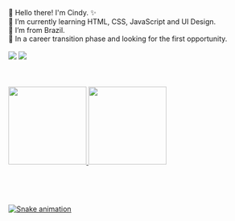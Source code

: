 <div align="left">
📍 Hello there! I'm Cindy. ✨<br>	
👾 I’m currently learning HTML, CSS, JavaScript and UI Design.<br>
🔰 I’m from Brazil.<br>
📌 In a career transition phase and looking for the first opportunity.
<br>
<br>	
<a href="https://instagram.com/mcindyn_" target="_blank"><img src="https://img.shields.io/badge/-Instagram-%23E4405F?style=for-the-badge&logo=instagram&logoColor=white" target="_blank"></a>
<a href="https://www.linkedin.com/in/eucindyn" target="_blank"><img src="https://img.shields.io/badge/-LinkedIn-%230077B5?style=for-the-badge&logo=linkedin&logoColor=white" target="_blank"></a>	
</div><br>

<br>
<br>

<!-- <p align="center">
  <a href="https://skillicons.dev">
    <img src="https://skillicons.dev/icons?i=nodejs,react,javascript,html,css" width="100" height="100"/>
  </a>
</p> -->

<div align="left">
<a href="https://github.com/eucindyn">
<img height="155em" src="https://github-readme-stats.vercel.app/api?username=eucindyn&show_icons=true&theme=dracula&include_all_commits=true&count_private=true"/>
<img height="155em" src="https://github-readme-stats.vercel.app/api/top-langs/?username=eucindyn&layout=compact&langs_count=7&theme=dracula"/>
</div>

##
<br>	
<br>
  
   ![Snake animation](https://github.com/eucindyn/eucindyn/blob/output/github-contribution-grid-snake.svg)
	
        
        

        
